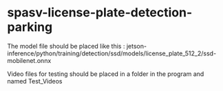 # spasv-license-plate-detection-parking

The model file should be placed like this : jetson-inference/python/training/detection/ssd/models/license_plate_512_2/ssd-mobilenet.onnx

Video files for testing should be placed in a folder in the program and named Test_Videos
